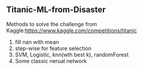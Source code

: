 ## Titanic-ML-from-Disaster
Methods to solve the challenge from Kaggle:https://www.kaggle.com/competitions/titanic

1. fill nan with mean
2. step-wise for feature selection
3. SVM, Logistic, knn(wth best k), randomForest
4. Some classic nerual network
